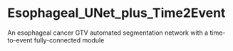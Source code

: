 # Esophageal_UNet_plus_Time2Event
An esophageal cancer GTV automated segmentation network with a time-to-event fully-connected module
